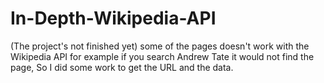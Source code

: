 # In-Depth-Wikipedia-API
(The project's not finished yet) some of the pages doesn't work with the Wikipedia API for example if you search Andrew Tate it would not find the page, So I did some work to get the URL and the data.
